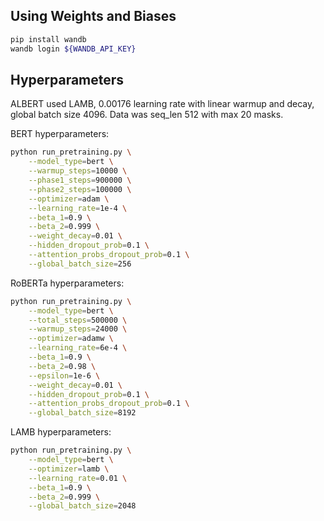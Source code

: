 ## Using Weights and Biases
```bash
pip install wandb
wandb login ${WANDB_API_KEY}
```

## Hyperparameters
ALBERT used LAMB, 0.00176 learning rate with linear warmup and decay, global batch size 4096.
Data was seq_len 512 with max 20 masks.

BERT hyperparameters:
```bash
python run_pretraining.py \
    --model_type=bert \
    --warmup_steps=10000 \
    --phase1_steps=900000 \
    --phase2_steps=100000 \
    --optimizer=adam \
    --learning_rate=1e-4 \
    --beta_1=0.9 \
    --beta_2=0.999 \
    --weight_decay=0.01 \
    --hidden_dropout_prob=0.1 \
    --attention_probs_dropout_prob=0.1 \
    --global_batch_size=256
```

RoBERTa hyperparameters:
```bash
python run_pretraining.py \
    --model_type=bert \
    --total_steps=500000 \
    --warmup_steps=24000 \
    --optimizer=adamw \
    --learning_rate=6e-4 \
    --beta_1=0.9 \
    --beta_2=0.98 \
    --epsilon=1e-6 \
    --weight_decay=0.01 \
    --hidden_dropout_prob=0.1 \
    --attention_probs_dropout_prob=0.1 \
    --global_batch_size=8192
```

LAMB hyperparameters:
```bash
python run_pretraining.py \
    --model_type=bert \
    --optimizer=lamb \
    --learning_rate=0.01 \
    --beta_1=0.9 \
    --beta_2=0.999 \
    --global_batch_size=2048
```
